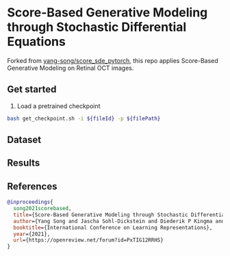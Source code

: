 # Score-Based Generative Modeling through Stochastic Differential Equations

Forked from [yang-song/score_sde_pytorch](https://github.com/yang-song/score_sde_pytorch), this repo applies 
Score-Based Generative Modeling on Retinal OCT images.

## Get started

1. Load a pretrained checkpoint
```bash
bash get_checkpoint.sh -i ${fileId} -p ${filePath}
```

## Dataset



## Results



## References

```bib
@inproceedings{
  song2021scorebased,
  title={Score-Based Generative Modeling through Stochastic Differential Equations},
  author={Yang Song and Jascha Sohl-Dickstein and Diederik P Kingma and Abhishek Kumar and Stefano Ermon and Ben Poole},
  booktitle={International Conference on Learning Representations},
  year={2021},
  url={https://openreview.net/forum?id=PxTIG12RRHS}
}
```

